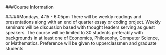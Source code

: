 ###Course Information

#####Mondays, 4:15 - 6:05pm
There will be weekly readings and presentations along with an end of quarter essay or coding project. Weekly seminars will be discussion based with thought leaders serving as guest speakers. The course will be limited to 30 students preferably with backgrounds in at least one of Economics, Philosophy, Computer Science, or Mathematics. Preference will be given to upperclassmen and graduate students
